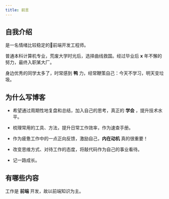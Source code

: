 ```yaml
---
title: 前言
---
```


## 自我介绍

是一名情绪比较稳定的前端开发工程师。

普通本科计算机专业，荒废大学时光后，选择曲线救国。经过毕业后 **x** 年不懈的努力，最终入职某大厂。

身边优秀的同学太多了，时常感到 **鸭** 力，经常鞭策自己：今天不学习，明天变垃圾。

## 为什么写博客

- 希望通过周期性地复盘和总结，加入自己的思考，真正的 **学会** ，提升技术水平。

- 梳理常用的工具、方法，提升日常工作效率，作为速查手册。

- 作为疲惫工作中的一点正向反馈，激励自己，**内在动机** 真的很重要！

- 改变思维方式、对待工作的态度，将敲代码作为自己的事业看待。

- 记一路成长。

## 有哪些内容

工作是 **前端** 开发，故以前端知识为主。